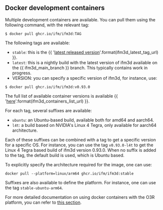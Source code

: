 ## Docker development containers
Multiple development containers are available. You can pull them using the following command, with the relevant tag:
```
$ docker pull ghcr.io/ifm/ifm3d:TAG
```
The following tags are available:
- `stable`: this is the {{ '[latest released version]({})'.format(ifm3d_latest_tag_url) }}. 
- `latest`: this is a nightly build with the latest version of ifm3d available on the {{ ifm3d_main_branch }} branch. This typically contains work in progress.
- VERSION: you can specify a specific version of ifm3d, for instance, use:
```
$ docker pull ghcr.io/ifm/ifm3d:v0.93.0
```
The full list of available container versions is available {{ '[here]({})'.format(ifm3d_containers_list_url) }}.

For each tag, several suffixes are available:
- `ubuntu`: an Ubuntu-based build, available both for amd64 and aarch64.
- `l4t`: a build based on NVIDIA's Linux 4 Tegra, only available for aarch64 architecture.

Each of these suffixes can be combined with a tag to get a specific version for a specific OS. For instance, you can use the tag `v0.93.0-l4t` to get the Linux 4 Tegra based build of ifm3d version 0.93.0.
When no suffix is added to the tag, the default build is used, which is Ubuntu based.

To explicitly specify the architecture required for the image, one can use:
```
docker pull --platform=linux/arm64 ghcr.io/ifm/ifm3d:stable
```
Suffixes are also available to define the platform. For instance, one can use the tag `stable-ubuntu-arm64`.

For more detailed documentation on using docker containers with the O3R platform, you can refer to [this section](documentation/O3R/Docker/README:Docker%20on%20O3R).